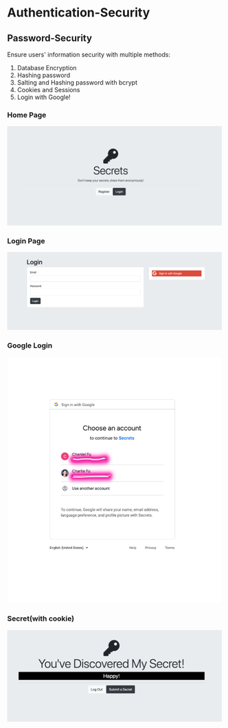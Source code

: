 # Authentication-Security
## Password-Security
Ensure users' information security with multiple methods:
1. Database Encryption
2. Hashing password
3. Salting and Hashing password with bcrypt
4. Cookies and Sessions
5. Login with Google!

### Home Page 
<img src="image/home.png" alt="drawing" width="500" hight="500"/>

### Login Page 
<img src="image/login.png" alt="drawing" width="500" hight="500"/>

### Google Login
<img src="image/google.JPG" alt="drawing" width="500" hight="500"/>

### Secret(with cookie)
<img src="image/secret.png" alt="drawing" width="500" hight="500"/>
